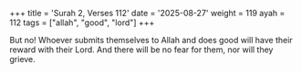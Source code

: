 +++
title = 'Surah 2, Verses 112'
date = '2025-08-27'
weight = 119
ayah = 112
tags = ["allah", "good", "lord"]
+++

But no! Whoever submits themselves to Allah and does good will have their reward with their Lord. And there will be no fear for them, nor will they grieve.